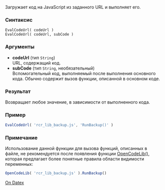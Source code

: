 Загружает код на JavaScript из заданного URL и выполняет его.

### Синтаксис
`EvalCodeUrl( codeUrl )`  
`EvalCodeUrl( codeUrl, subCode )`

### Аргументы
- **codeUrl** (тип `String`)  
    URL, содержащий код.
- **subCode** (тип `String`, необязательный)  
    Вспомогательный код, выполняемый после выполнения основного кода. Обычно содержит вызов функции, описанной в основном коде.

### Результат
Возвращает любое значение, в зависимости от выполненного кода.

### Пример
```js
EvalCodeUrl( 'rcr_lib_backup.js', 'RunBackup()' )
```

### Примечание
Использование данной функции для вызова функций, описанных в файле, не рекомендуется после появления функции [OpenCodeLib()](http://docs.datex.ru/article.htm?id=5620276905286592593), которая предлагает более понятные правила области видимости переменных:
```js
OpenCodeLib( 'rcr_lib_backup.js' ).RunBackup()
```

[On Datex](http://docs.datex.ru/article.htm?id=5620250451197911782)